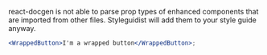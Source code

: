react-docgen is not able to parse prop types of enhanced components that are imported from other files. Styleguidist will add them to your style guide anyway.

```jsx
<WrappedButton>I'm a wrapped button</WrappedButton>;
```
